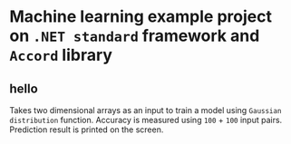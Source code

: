 # Machine learning example project on `.NET standard` framework and `Accord` library


## hello

Takes two dimensional arrays as an input to train a model using `Gaussian distribution` function.
Accuracy is measured using `100` + `100` input pairs. Prediction result is printed on the screen.

